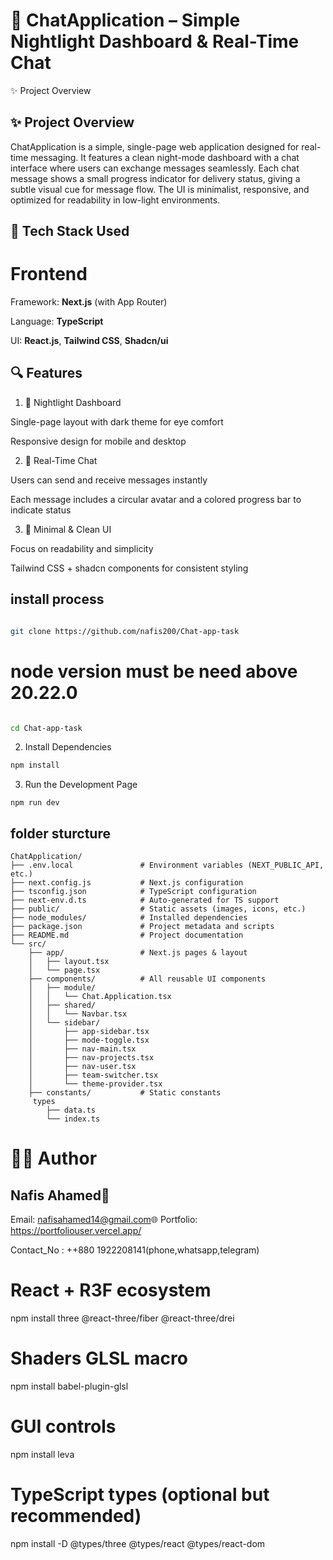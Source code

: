 # 💬 ChatApplication – Simple Nightlight Dashboard & Real-Time Chat
✨ Project Overview

## ✨ Project Overview

ChatApplication is a simple, single-page web application designed for real-time messaging. It features a clean night-mode dashboard with a chat interface where users can exchange messages seamlessly. Each chat message shows a small progress indicator for delivery status, giving a subtle visual cue for message flow. The UI is minimalist, responsive, and optimized for readability in low-light environments.

## 🧪 Tech Stack Used

# Frontend

Framework: **Next.js** (with App Router)

Language: **TypeScript**

UI: **React.js**, **Tailwind CSS**, **Shadcn/ui**

## 🔍 Features
1. 🌙 Nightlight Dashboard

Single-page layout with dark theme for eye comfort

Responsive design for mobile and desktop

2. 💬 Real-Time Chat

Users can send and receive messages instantly

Each message includes a circular avatar and a colored progress bar to indicate status

3. 🎨 Minimal & Clean UI

Focus on readability and simplicity

Tailwind CSS + shadcn components for consistent styling

## install process

```bash

git clone https://github.com/nafis200/Chat-app-task


```

# node version must be need above 20.22.0

```bash

cd Chat-app-task

```

2. Install Dependencies
``` bash
npm install

```

3. Run the Development Page

```
npm run dev

```

## folder sturcture

```
ChatApplication/
├── .env.local               # Environment variables (NEXT_PUBLIC_API, etc.)
├── next.config.js           # Next.js configuration
├── tsconfig.json            # TypeScript configuration
├── next-env.d.ts            # Auto-generated for TS support
├── public/                  # Static assets (images, icons, etc.)
├── node_modules/            # Installed dependencies
├── package.json             # Project metadata and scripts
├── README.md                # Project documentation
└── src/
    ├── app/                 # Next.js pages & layout
    │   ├── layout.tsx
    │   └── page.tsx
    ├── components/          # All reusable UI components
    │   ├── module/
    │   │   └── Chat.Application.tsx
    │   ├── shared/
    │   │   └── Navbar.tsx
    │   └── sidebar/
    │       ├── app-sidebar.tsx
    │       ├── mode-toggle.tsx
    │       ├── nav-main.tsx
    │       ├── nav-projects.tsx
    │       ├── nav-user.tsx
    │       ├── team-switcher.tsx
    │       └── theme-provider.tsx
    ├── constants/           # Static constants 
     types
        ├── data.ts
        └── index.ts

```

# 👨‍💼 Author

## Nafis Ahamed📧 

Email: nafisahamed14@gmail.com🌐 Portfolio: https://portfoliouser.vercel.app/

Contact_No : ++880 1922208141(phone,whatsapp,telegram)



# React + R3F ecosystem
npm install three @react-three/fiber @react-three/drei

# Shaders GLSL macro
npm install babel-plugin-glsl

# GUI controls
npm install leva

# TypeScript types (optional but recommended)
npm install -D @types/three @types/react @types/react-dom


<!-- https://codesandbox.io/p/sandbox/zgsyn?file=%2Fsrc%2Fshaders%2FsimulationMaterial.js%3A1%2C1-56%2C1 -->